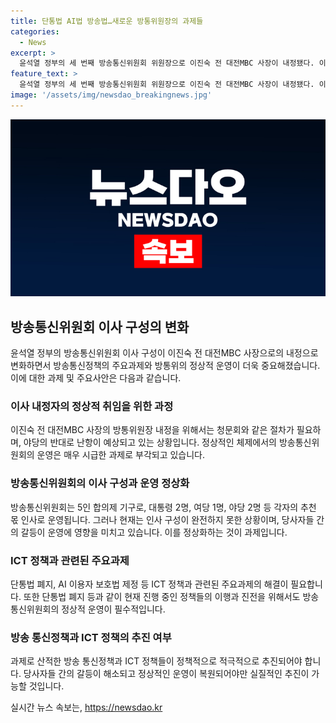 ```yaml
---
title: 단통법 AI법 방송법…새로운 방통위원장의 과제들
categories:
  - News
excerpt: >
  윤석열 정부의 세 번째 방송통신위원회 위원장으로 이진숙 전 대전MBC 사장이 내정됐다. 이 내정자 앞에는 단통법 폐지, AI 이용자 보호법 등 해결해야 할 과제들이 산적해 있다. 야당이 내정자를 적폐 인사로 규정하여 청문회에서 난항이 예상되고, 방통위의 정상적인 운영이 최우선 과제로 떠오르고 있다. 현재 방통위는 2인 체제로 운영되고 있으며, 정책 과제는 단통법 폐지, AI 이용자 보호법 등이 포함된 ICT 분야에서 발생하고 있다.
feature_text: >
  윤석열 정부의 세 번째 방송통신위원회 위원장으로 이진숙 전 대전MBC 사장이 내정됐다. 이 내정자 앞에는 단통법 폐지, AI 이용자 보호법 등 해결해야 할 과제들이 산적해 있다. 야당이 내정자를 적폐 인사로 규정하여 청문회에서 난항이 예상되고, 방통위의 정상적인 운영이 최우선 과제로 떠오르고 있다. 현재 방통위는 2인 체제로 운영되고 있으며, 정책 과제는 단통법 폐지, AI 이용자 보호법 등이 포함된 ICT 분야에서 발생하고 있다.
image: '/assets/img/newsdao_breakingnews.jpg'
---
```


<p><img src="/assets/img/newsdao_breakingnews.jpg" alt="pcversion 속보" /></p>

<h2 data-ke-size="size26">방송통신위원회 이사 구성의 변화</h2>

<p data-ke-size="size16">윤석열 정부의 방송통신위원회 이사 구성이 이진숙 전 대전MBC 사장으로의 내정으로 변화하면서 방송통신정책의 주요과제와 방통위의 정상적 운영이 더욱 중요해졌습니다. 이에 대한 과제 및 주요사안은 다음과 같습니다.</p>

<h3>이사 내정자의 정상적 취임을 위한 과정</h3>

<p data-ke-size="size16">이진숙 전 대전MBC 사장의 방통위원장 내정을 위해서는 청문회와 같은 절차가 필요하며, 야당의 반대로 난항이 예상되고 있는 상황입니다. 정상적인 체제에서의 방송통신위원회의 운영은 매우 시급한 과제로 부각되고 있습니다.</p>

<h3>방송통신위원회의 이사 구성과 운영 정상화</h3>

<p data-ke-size="size16">방송통신위원회는 5인 합의제 기구로, 대통령 2명, 여당 1명, 야당 2명 등 각자의 추천 몫 인사로 운영됩니다. 그러나 현재는 인사 구성이 완전하지 못한 상황이며, 당사자들 간의 갈등이 운영에 영향을 미치고 있습니다. 이를 정상화하는 것이 과제입니다.</p>

<h3>ICT 정책과 관련된 주요과제</h3>

<p data-ke-size="size16">단통법 폐지, AI 이용자 보호법 제정 등 ICT 정책과 관련된 주요과제의 해결이 필요합니다. 또한 단통법 폐지 등과 같이 현재 진행 중인 정책들의 이행과 진전을 위해서도 방송통신위원회의 정상적 운영이 필수적입니다.</p>

<h3>방송 통신정책과 ICT 정책의 추진 여부</h3>

<p data-ke-size="size16">과제로 산적한 방송 통신정책과 ICT 정책들이 정책적으로 적극적으로 추진되어야 합니다. 당사자들 간의 갈등이 해소되고 정상적인 운영이 복원되어야만 실질적인 추진이 가능할 것입니다.</p>
실시간 뉴스 속보는, <a href="https://newsdao.kr" rel="dofollow">https://newsdao.kr</a>


